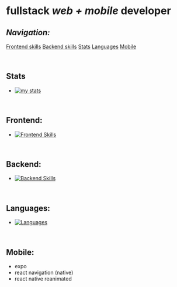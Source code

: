 # fullstack *web + mobile* developer

## *Navigation:* 
<a href="#frontend">Frontend skills</a> <a href="#backend">Backend skills</a> <a href="#stats">Stats</a> <a href="#languages">Languages</a> <a href="#mobile">Mobile</a>

<br id="stats">

## Stats
- [![my stats](https://github-readme-stats.vercel.app/api/wakatime?username=effulgence&layout=compact&theme=dark)](https://github.com/anuraghazra/github-readme-stats)

<br id="frontend">

## Frontend:
- [![Frontend Skills](https://skillicons.dev/icons?i=react,webpack,threejs,vite,apollo,css,html,svelte,styledcomponents,sass)](https://skillicons.dev)

<br id="backend">

## Backend:
- [![Backend Skills](https://skillicons.dev/icons?i=nestjs,postgres,graphql,prisma,docker)](https://skillicons.dev)

<br id="languages">

## Languages:
- [![Languages](https://skillicons.dev/icons?i=typescript,javascript)](https://skillicons.dev)

<br id="mobile">

## Mobile:
- expo
- react navigation (native)
- react native reanimated
